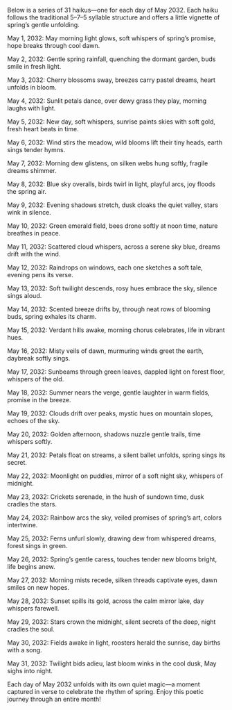 Below is a series of 31 haikus—one for each day of May 2032. Each haiku follows the traditional 5–7–5 syllable structure and offers a little vignette of spring’s gentle unfolding.

May 1, 2032:
May morning light glows,
soft whispers of spring’s promise,
hope breaks through cool dawn.

May 2, 2032:
Gentle spring rainfall,
quenching the dormant garden,
buds smile in fresh light.

May 3, 2032:
Cherry blossoms sway,
breezes carry pastel dreams,
heart unfolds in bloom.

May 4, 2032:
Sunlit petals dance,
over dewy grass they play,
morning laughs with light.

May 5, 2032:
New day, soft whispers,
sunrise paints skies with soft gold,
fresh heart beats in time.

May 6, 2032:
Wind stirs the meadow,
wild blooms lift their tiny heads,
earth sings tender hymns.

May 7, 2032:
Morning dew glistens,
on silken webs hung softly,
fragile dreams shimmer.

May 8, 2032:
Blue sky overalls,
birds twirl in light, playful arcs,
joy floods the spring air.

May 9, 2032:
Evening shadows stretch,
dusk cloaks the quiet valley,
stars wink in silence.

May 10, 2032:
Green emerald field,
bees drone softly at noon time,
nature breathes in peace.

May 11, 2032:
Scattered cloud whispers,
across a serene sky blue,
dreams drift with the wind.

May 12, 2032:
Raindrops on windows,
each one sketches a soft tale,
evening pens its verse.

May 13, 2032:
Soft twilight descends,
rosy hues embrace the sky,
silence sings aloud.

May 14, 2032:
Scented breeze drifts by,
through neat rows of blooming buds,
spring exhales its charm.

May 15, 2032:
Verdant hills awake,
morning chorus celebrates,
life in vibrant hues.

May 16, 2032:
Misty veils of dawn,
murmuring winds greet the earth,
daybreak softly sings.

May 17, 2032:
Sunbeams through green leaves,
dappled light on forest floor,
whispers of the old.

May 18, 2032:
Summer nears the verge,
gentle laughter in warm fields,
promise in the breeze.

May 19, 2032:
Clouds drift over peaks,
mystic hues on mountain slopes,
echoes of the sky.

May 20, 2032:
Golden afternoon,
shadows nuzzle gentle trails,
time whispers softly.

May 21, 2032:
Petals float on streams,
a silent ballet unfolds,
spring sings its secret.

May 22, 2032:
Moonlight on puddles,
mirror of a soft night sky,
whispers of midnight.

May 23, 2032:
Crickets serenade,
in the hush of sundown time,
dusk cradles the stars.

May 24, 2032:
Rainbow arcs the sky,
veiled promises of spring’s art,
colors intertwine.

May 25, 2032:
Ferns unfurl slowly,
drawing dew from whispered dreams,
forest sings in green.

May 26, 2032:
Spring’s gentle caress,
touches tender new blooms bright,
life begins anew.

May 27, 2032:
Morning mists recede,
silken threads captivate eyes,
dawn smiles on new hopes.

May 28, 2032:
Sunset spills its gold,
across the calm mirror lake,
day whispers farewell.

May 29, 2032:
Stars crown the midnight,
silent secrets of the deep,
night cradles the soul.

May 30, 2032:
Fields awake in light,
roosters herald the sunrise,
day births with a song.

May 31, 2032:
Twilight bids adieu,
last bloom winks in the cool dusk,
May sighs into night.

Each day of May 2032 unfolds with its own quiet magic—a moment captured in verse to celebrate the rhythm of spring. Enjoy this poetic journey through an entire month!
